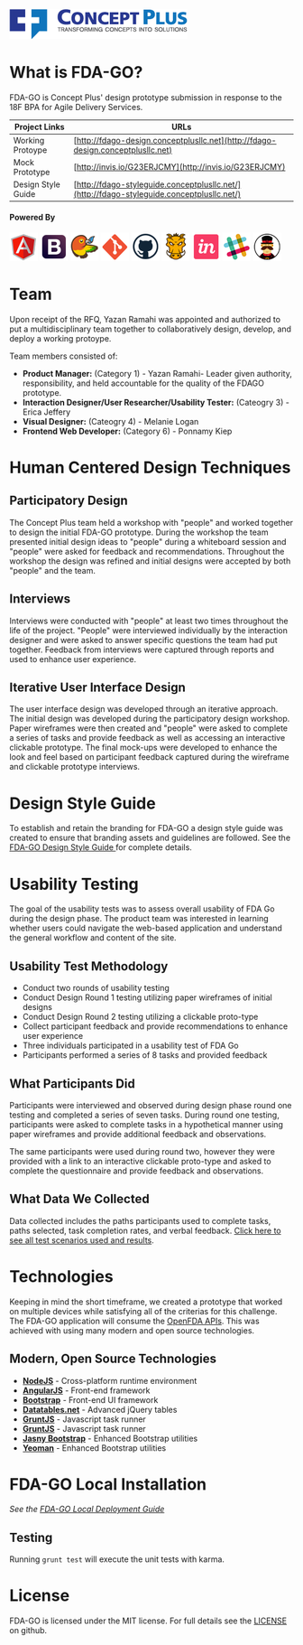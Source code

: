 ![<Concept Plus>](./prototype/app/images/cp-full-logo-colored-315x53.png)

# What is FDA-GO?

FDA-GO is Concept Plus' design prototype submission in response to the 18F BPA for Agile Delivery Services. 

Project Links  | URLs 
 ------------- | ------------- 
 Working Protoype    | [http://fdago-design.conceptplusllc.net](http://fdago-design.conceptplusllc.net) 
 Mock Prototype    | [http://invis.io/G23ERJCMY](http://invis.io/G23ERJCMY) 
 Design Style Guide   | [http://fdago-styleguide.conceptplusllc.net/](http://fdago-styleguide.conceptplusllc.net/)

#### Powered By

![AngularJS](./prototype/app/images/angular.png)
![Bootstrap](./prototype/app/images/bootstrap.png)
![Bower](./prototype/app/images/bower.png)
![Git](./prototype/app/images/git.png)
![Github](./prototype/app/images/github.png)
![Grunt](./prototype/app/images/grunt.png)
![InVision](./prototype/app/images/invision.png)
![Slack](./prototype/app/images/slack.png)
![Yeoman](./prototype/app/images/yeoman.png)

# Team

Upon receipt of the RFQ, Yazan Ramahi was appointed and authorized to put a multidisciplinary team together to collaboratively design, develop, and deploy a working protoype.

Team members consisted of:
* **Product Manager:** (Category 1) - Yazan Ramahi- Leader given authority, responsibility, and held accountable for the quality of the FDAGO prototype.
* **Interaction Designer/User Researcher/Usability Tester:** (Cateogry 3) - Erica Jeffery 
* **Visual Designer:** (Cateogry 4) - Melanie Logan
* **Frontend Web Developer:** (Category 6) - Ponnamy Kiep

# Human Centered Design Techniques

## Participatory Design

The Concept Plus team held a workshop with "people" and worked together to design the initial FDA-GO prototype.  During the workshop the team presented initial design ideas to "people" during a whiteboard session and "people" were asked for feedback and recommendations.   Throughout the workshop the design was refined and initial designs were accepted by both "people" and the team.

## Interviews

Interviews were conducted with "people" at least two times throughout the life of the project.  "People" were interviewed individually by the interaction designer and were asked to answer specific questions the team had put together.  Feedback from interviews were captured through reports and used to enhance user experience.

## Iterative User Interface Design

The user interface design was developed through an iterative approach.  The initial design was developed during the participatory design workshop. Paper wireframes were then created and "people" were asked to complete a series of tasks and provide feedback as well as accessing an interactive clickable prototype.  The final mock-ups were developed to enhance  the look and feel based on participant feedback captured during the wireframe and clickable prototype interviews.

# Design Style Guide

To establish and retain the branding for FDA-GO a design style guide was created to ensure that branding assets and guidelines are followed. See the [FDA-GO Design Style Guide ](http://fdago-styleguide.conceptplusllc.net/) for complete details.

# Usability Testing

The goal of the usability tests was to assess overall usability of FDA Go during the design phase.  The product team was interested in learning whether users could navigate the web-based application and understand the general workflow and content of the site. 

## Usability Test Methodology

* Conduct two rounds of usability testing 
* Conduct Design Round 1 testing utilizing paper wireframes of initial designs 
* Conduct Design Round 2 testing utilizing a clickable proto-type
* Collect participant feedback and provide recommendations to enhance user experience 
* Three individuals participated in a usability test of FDA Go
* Participants performed a series of 8 tasks and provided feedback

## What Participants Did

Participants were interviewed and observed during design phase round one testing and completed a series of seven tasks.  During round one testing, participants were asked to complete tasks in a hypothetical manner using paper wireframes and provide additional feedback and observations.

The same participants were used during round two, however they were provided with a link to an interactive clickable proto-type and asked to complete the questionnaire and provide feedback and observations.

## What Data We Collected

Data collected includes the paths participants used to complete tasks, paths selected, task completion rates, and verbal feedback.  [Click here to see all test scenarios used and results](./Usability).


# Technologies

Keeping in mind the short timeframe, we created a prototype that worked on multiple devices while satisfying all of the criterias for this challenge. The FDA-GO application will consume the [OpenFDA APIs](http://open.fda.gov). This was achieved with using many modern and open source technologies.

## Modern, Open Source Technologies

* **[NodeJS](http://nodejs.org)** - Cross-platform runtime environment
* **[AngularJS](https://angularjs.org/)** - Front-end framework
* **[Bootstrap](http://getbootstrap.com)** - Front-end UI framework
* **[Datatables.net](http://www.datatables.net)** - Advanced jQuery tables
* **[GruntJS](http://gruntjs.com/)** - Javascript task runner
* **[GruntJS](http://gruntjs.com)** - Javascript task runner
* **[Jasny Bootstrap](http://www.jasny.net/bootstrap/)** - Enhanced Bootstrap utilities
* **[Yeoman](http://yeoman.io/)** - Enhanced Bootstrap utilities

# FDA-GO Local Installation

_See the [FDA-GO Local Deployment Guide](./LOCAL_INSTALLATION.md)_

## Testing

Running `grunt test` will execute the unit tests with karma.

# License

FDA-GO is licensed under the MIT license. For full details see the [LICENSE](./LICENSE.md) on github.
